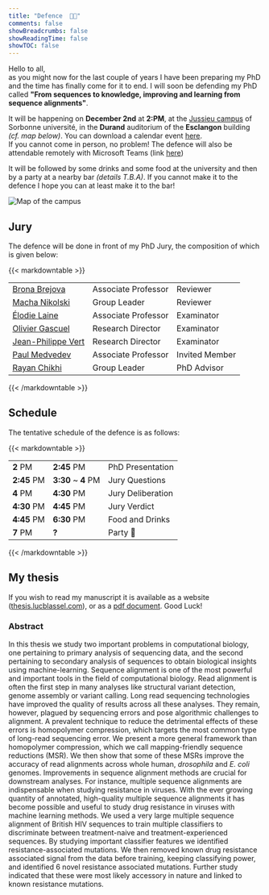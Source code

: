 ```yaml
---
title: "Defence  🧑‍🎓"
comments: false
showBreadcrumbs: false
showReadingTime: false
showTOC: false
---
```


Hello to all,  
as you might now for the last couple of years I have been preparing my PhD and the time has finally come for it to end. I will soon be defending my PhD called **"From sequences to knowledge, improving and learning from sequence alignments"**.  

It will be happening on **December 2nd** at **2:PM**, at the [Jussieu campus](https://goo.gl/maps/fV5BX99xdRsy6wNy7) of Sorbonne université, in the **Durand** auditorium of the **Esclangon** building *(cf. map below)*. You can download a calendar event [here](/files/defence.ics).  
If you cannot come in person, no problem! The defence will also be attendable remotely with Microsoft Teams (link [here](https://teams.microsoft.com/l/meetup-join/19%3ameeting_YjQ2NDliYjktMzQ5OS00MDc5LWIyYzItNmFkNjdhMmRmMGM3%40thread.v2/0?context=%7b%22Tid%22%3a%22096815dc-d9eb-4bc3-a5a3-53c77e7d34e2%22%2c%22Oid%22%3a%22efed87df-6c6d-40e8-8d70-14ad4e775309%22%7d))  

It will be followed by some drinks and some food at the university and then by a party at a nearby bar *(details T.B.A)*. If you cannot make it to the defence I hope you can at least make it to the bar!

![Map of the campus](/images/amphi_durand.jpg#center)

## Jury
The defence will be done in front of my PhD Jury, the composition of which is given below:

{{< markdowntable >}}

|                                                                           |                     |                |
| ------------------------------------------------------------------------- | ------------------- | -------------- |
| [Brona Brejova](http://compbio.fmph.uniba.sk/~bbrejova/)                  | Associate Professor | Reviewer       |
| [Macha Nikolski](https://dept-info.labri.fr/~macha/)                      | Group Leader        | Reviewer       |
| [Élodie Laine](http://www.lcqb.upmc.fr/laine/Home.html)                   | Associate Professor | Examinator     |
| [Olivier Gascuel](https://isyeb.mnhn.fr/fr/annuaire/olivier-gascuel-7496) | Research Director   | Examinator     |
| [Jean-Philippe Vert](https://members.cbio.mines-paristech.fr/~jvert/)     | Research Director   | Examinator     |
| [Paul Medvedev](https://medvedevgroup.com/principal-investigator/)        | Associate Professor | Invited Member |
| [Rayan Chikhi](http://rayan.chikhi.name/)                                 | Group Leader        | PhD Advisor    |

{{< /markdowntable >}}

## Schedule

The tentative schedule of the defence is as follows:

{{< markdowntable >}}

|   |   |   |
|---|---|---|
| **2** PM    | **2:45** PM         | PhD Presentation |
| **2:45** PM | **3:30** ~ **4** PM | Jury Questions |
| **4** PM    | **4:30** PM         | Jury Deliberation |
| **4:30** PM | **4:45** PM         | Jury Verdict  |
| **4:45** PM | **6:30** PM         | Food and Drinks  |
| **7** PM    | **?**               | Party 🎉 |

{{< /markdowntable >}}


## My thesis

If you wish to read my manuscript it is available as a website ([thesis.lucblassel.com](https://thesis.lucblassel.com)), or as a [pdf document](https://thesis.lucblassel.com/_main.pdf). Good Luck!

### Abstract 

In this thesis we study two important problems in computational biology, one pertaining to primary analysis of sequencing data, and the second pertaining to secondary analysis of sequences to obtain biological insights using machine-learning. Sequence alignment is one of the most powerful and important tools in the field of computational biology. Read alignment is often the first step in many analyses like structural variant detection, genome assembly or variant calling. Long read sequencing technologies have improved the quality of results across all these analyses. They remain, however, plagued by sequencing errors and pose algorithmic challenges to alignment. A prevalent technique to reduce the detrimental effects of these errors is homopolymer compression, which targets the most common type of long-read sequencing error. We present a more general framework than homopolymer compression, which we call mapping-friendly sequence reductions (MSR). We then show that some of these MSRs improve the accuracy of read alignments across whole human, *drosophila* and *E. coli* genomes. Improvements in sequence alignment methods are crucial for downstream analyses. For instance, multiple sequence alignments are indispensable when studying resistance in viruses. With the ever growing quantity of annotated, high-quality multiple sequence alignments it has become possible and useful to study drug resistance in viruses with machine learning methods. We used a very large multiple sequence alignment of British HIV sequences to train multiple classifiers to discriminate between treatment-naive and treatment-experienced sequences. By studying important classifier features we identified resistance-associated mutations. We then removed known drug resistance associated signal from the data before training, keeping classifying power, and identified 6 novel resistance associated mutations. Further study indicated that these were most likely accessory in nature and linked to known resistance mutations.